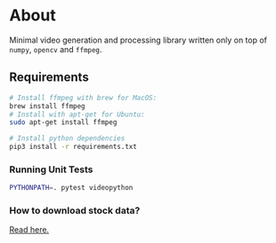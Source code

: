 # About

Minimal video generation and processing library written only on top of `numpy`, `opencv` and `ffmpeg`.

## Requirements

```bash
# Install ffmpeg with brew for MacOS:
brew install ffmpeg
# Install with apt-get for Ubuntu:
sudo apt-get install ffmpeg

# Install python dependencies
pip3 install -r requirements.txt
```

### Running Unit Tests
```bash
PYTHONPATH=. pytest videopython
```

### How to download stock data?
[Read here.](./scripts/README.md)
